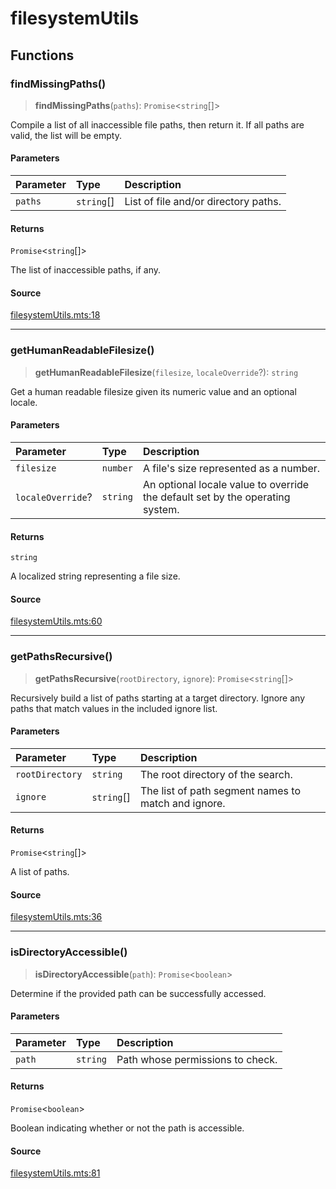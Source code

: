 # filesystemUtils

## Functions

### findMissingPaths()

> **findMissingPaths**(`paths`): `Promise`\<`string`[]\>

Compile a list of all inaccessible file paths, then return it. If all paths are valid, the list
will be empty.

#### Parameters

| Parameter | Type | Description |
| :------ | :------ | :------ |
| `paths` | `string`[] | List of file and/or directory paths. |

#### Returns

`Promise`\<`string`[]\>

The list of inaccessible paths, if any.

#### Source

[filesystemUtils.mts:18](https://github.com/mangs/bun-utils/blob/a43eceac67c4560c80489e4edbf97bc54138f26b/utils/filesystemUtils.mts#L18)

***

### getHumanReadableFilesize()

> **getHumanReadableFilesize**(`filesize`, `localeOverride`?): `string`

Get a human readable filesize given its numeric value and an optional locale.

#### Parameters

| Parameter | Type | Description |
| :------ | :------ | :------ |
| `filesize` | `number` | A file's size represented as a number. |
| `localeOverride`? | `string` | An optional locale value to override the default set by the operating system. |

#### Returns

`string`

A localized string representing a file size.

#### Source

[filesystemUtils.mts:60](https://github.com/mangs/bun-utils/blob/a43eceac67c4560c80489e4edbf97bc54138f26b/utils/filesystemUtils.mts#L60)

***

### getPathsRecursive()

> **getPathsRecursive**(`rootDirectory`, `ignore`): `Promise`\<`string`[]\>

Recursively build a list of paths starting at a target directory. Ignore any paths that match
values in the included ignore list.

#### Parameters

| Parameter | Type | Description |
| :------ | :------ | :------ |
| `rootDirectory` | `string` | The root directory of the search. |
| `ignore` | `string`[] | The list of path segment names to match and ignore. |

#### Returns

`Promise`\<`string`[]\>

A list of paths.

#### Source

[filesystemUtils.mts:36](https://github.com/mangs/bun-utils/blob/a43eceac67c4560c80489e4edbf97bc54138f26b/utils/filesystemUtils.mts#L36)

***

### isDirectoryAccessible()

> **isDirectoryAccessible**(`path`): `Promise`\<`boolean`\>

Determine if the provided path can be successfully accessed.

#### Parameters

| Parameter | Type | Description |
| :------ | :------ | :------ |
| `path` | `string` | Path whose permissions to check. |

#### Returns

`Promise`\<`boolean`\>

Boolean indicating whether or not the path is accessible.

#### Source

[filesystemUtils.mts:81](https://github.com/mangs/bun-utils/blob/a43eceac67c4560c80489e4edbf97bc54138f26b/utils/filesystemUtils.mts#L81)
